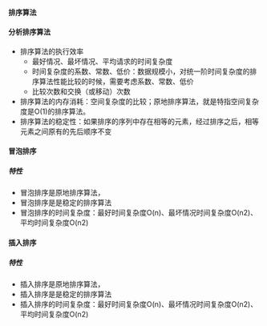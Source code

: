 #### 排序算法

#### 分析排序算法
* 排序算法的执行效率
    * 最好情况、最坏情况、平均请求的时间复杂度
    * 时间复杂度的系数、常数、低价：数据规模小，对统一阶时间复杂度的排序算法性能比较的时候，需要考虑系数、常数、低价
    * 比较次数和交换（或移动）次数
* 排序算法的内存消耗：空间复杂度的比较；原地排序算法，就是特指空间复杂度是O(1)的排序算法。
* 排序算法的稳定性：如果排序的序列中存在相等的元素，经过排序之后，相等元素之间原有的先后顺序不变

#### 冒泡排序

##### 特性
* 冒泡排序是原地排序算法，
* 冒泡排序是是稳定的排序算法
* 冒泡排序的时间复杂度：最好时间复杂度O(n)、最坏情况时间复杂度O(n2)、平均时间复杂度O(n2)

#### 插入排序

##### 特性
* 插入排序是原地排序算法，
* 插入排序是是稳定的排序算法
* 插入排序的时间复杂度：最好时间复杂度O(n)、最坏情况时间复杂度O(n2)、平均时间复杂度O(n2)